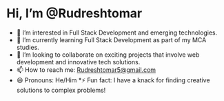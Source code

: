 # Hi, I’m @Rudreshtomar
* 👀 I’m interested in Full Stack Development and emerging technologies.
* 🌱 I’m currently learning Full Stack Development as part of my MCA studies.
* 💞️ I’m looking to collaborate on exciting projects that involve web development and innovative tech solutions.
* 📫 How to reach me: Rudreshtomar5@gmail.com
* 😄 Pronouns: He/Him
*⚡ Fun fact: I have a knack for finding creative solutions to complex problems!


<!---
Rudreshtomar/Rudreshtomar is a ✨ special ✨ repository because its `README.md` (this file) appears on your GitHub profile.
You can click the Preview link to take a look at your changes.
--->
